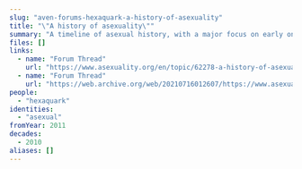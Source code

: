 ```yaml
---
slug: "aven-forums-hexaquark-a-history-of-asexuality"
title: "\"A history of asexuality\""
summary: "A timeline of asexual history, with a major focus on early online asexual communities"
files: []
links:
  - name: "Forum Thread"
    url: "https://www.asexuality.org/en/topic/62278-a-history-of-asexuality"
  - name: "Forum Thread"
    url: "https://web.archive.org/web/20210716012607/https://www.asexuality.org/en/topic/62278-a-history-of-asexuality/"
people:
  - "hexaquark"
identities:
  - "asexual"
fromYear: 2011
decades:
  - 2010
aliases: []
---
```

